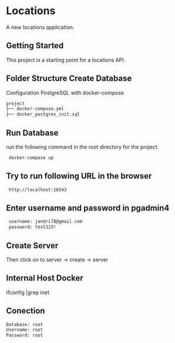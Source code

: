 # Locations

A new locations application.

## Getting Started
This project is a starting point for a locations API.

## Folder Structure Create Database
Configuration PostgreSQL with docker-compose
```bash
project
├── docker-compose.yml
├── docker_postgres_init.sql
```

## Run  Database
run the following command in the root directory for the project.
```bash
 docker-compose up
```

## Try to run following URL in the browser
```bash
 http://localhost:16543
```

## Enter username and password in pgadmin4
```bash
 username: jandri78@gmail.com
 password: test123!
```

## Create Server
Then click on to server -> create -> server


## Internal Host Docker
ifconfig |grep inet


## Conection 
```bash
Database: root
Username: root
Password: root
```

